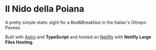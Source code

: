 # Il Nido della Poiana

A pretty simple static sight for a Bed&Breakfast in the Italian's Oltrepo Pavese.

Built with [Astro](astro.build) and **TypeScript** and hosted on [Netifly](https://www.netlify.com/) with **Netifly Large Files Hosting**.
